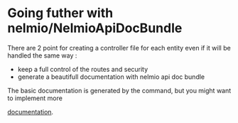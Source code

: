 # Going futher with nelmio/NelmioApiDocBundle

There are 2 point for creating a controller file for each entity even if it will be handled the same way :
- keep a full control of the routes and security
- generate a beautifull documentation with nelmio api doc bundle

The basic documentation is generated by the command, but you might want to implement more

[documentation](https://github.com/nelmio/NelmioApiDocBundle/blob/master/README.md).
